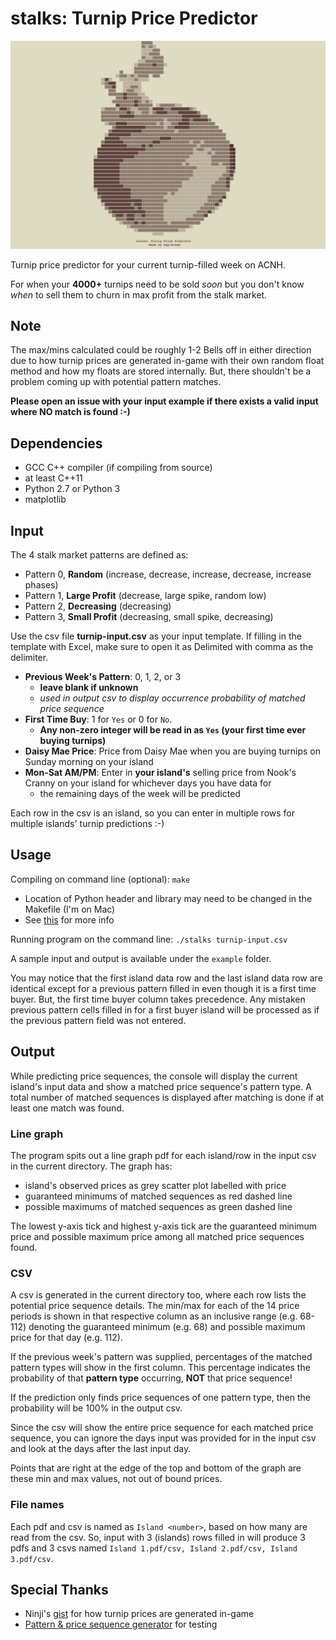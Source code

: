 # stalks: Turnip Price Predictor
![Command line display when program starts up](turnip_splash.png)

Turnip price predictor for your current turnip-filled week on ACNH.

For when your **4000+** turnips need to be sold *soon* but you don't know *when* to sell them to churn in max profit from the stalk market.

## Note
The max/mins calculated could be roughly 1-2 Bells off in either direction due to how turnip prices are generated in-game 
with their own random float method and how my floats are stored internally. But, there shouldn't be a problem coming up 
with potential pattern matches.

**Please open an issue with your input example if there exists a valid input where NO match is found :-)**

## Dependencies
- GCC C++ compiler (if compiling from source)
- at least C++11
- Python 2.7 or Python 3
- matplotlib

## Input
The 4 stalk market patterns are defined as:
- Pattern 0, **Random** (increase, decrease, increase, decrease, increase phases)
- Pattern 1, **Large Profit** (decrease, large spike, random low)
- Pattern 2, **Decreasing** (decreasing)
- Pattern 3, **Small Profit** (decreasing, small spike, decreasing)

Use the csv file **turnip-input.csv** as your input template. If filling in the template with Excel, make sure to open it as Delimited with comma as the delimiter.
- **Previous Week's Pattern**: 0, 1, 2, or 3
    - **leave blank if unknown**
    - *used in output csv to display occurrence probability of matched price sequence*
- **First Time Buy**: 1 for `Yes` or 0 for `No`.
  -  **Any non-zero integer will be read in as `Yes` (your first time ever buying turnips)**
- **Daisy Mae Price**: Price from Daisy Mae when you are buying turnips on Sunday morning on your island
- **Mon-Sat AM/PM**: Enter in **your island's** selling price from Nook's Cranny on your island for whichever days you have data for 
  - the remaining days of the week will be predicted

Each row in the csv is an island, so you can enter in multiple rows for multiple islands' turnip predictions :-)

## Usage
Compiling on command line (optional): `make` 
- Location of Python header and library may need to be changed in the Makefile (I'm on Mac)
- See [this](https://matplotlib-cpp.readthedocs.io/en/latest/compiling.html) for more info

Running program on the command line: `./stalks turnip-input.csv`

A sample input and output is available under the `example` folder. 

You may notice that the first island data row and
the last island data row are identical except for a previous pattern filled in even though it is a first time buyer. But,
the first time buyer column takes precedence. Any mistaken previous pattern cells filled in for a first buyer island
will be processed as if the previous pattern field was not entered.

## Output
While predicting price sequences, the console will display the current island's input data and show a matched price sequence's pattern type.
A total number of matched sequences is displayed after matching is done if at least one match was found.

### Line graph
The program spits out a line graph pdf for each island/row in the input csv in the current directory. The graph has:
- island's observed prices as grey scatter plot labelled with price
- guaranteed minimums of matched sequences as red dashed line 
- possible maximums of matched sequences as green dashed line 

The lowest y-axis tick and highest y-axis tick are the guaranteed minimum price and possible
maximum price among all matched price sequences found.

### CSV
A csv is generated in the current directory too, where each row lists the potential price sequence details. The min/max 
for each of the 14 price periods is shown in that respective column as an inclusive range (e.g. 68-112) denoting the guaranteed
minimum (e.g. 68) and possible maximum price for that day (e.g. 112).

If the previous week's pattern was supplied, percentages of the matched pattern types will show in the first column. This
percentage indicates the probability of that **pattern type** occurring, **NOT** that price sequence!

If the prediction only finds price sequences of one pattern type, then the probability will be 100% in the output csv.

Since the csv will show the entire price sequence for each matched price sequence, you can ignore the days input was provided
for in the input csv and look at the days after the last input day. 

Points that
are right at the edge of the top and bottom of the graph are these min and max values, not out of bound prices.
### File names
Each pdf and csv is named as `Island <number>`, based on how many are read from the csv. So, input with 3 (islands) rows
filled in will produce 3 pdfs and 3 csvs named `Island 1.pdf/csv, Island 2.pdf/csv, Island 3.pdf/csv`.

## Special Thanks
- Ninji's [gist](https://gist.github.com/Treeki/85be14d297c80c8b3c0a76375743325b) for how turnip prices are generated in-game
- [Pattern & price sequence generator](https://turnip-price.now.sh/) for testing
